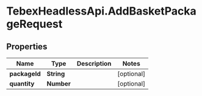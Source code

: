 # TebexHeadlessApi.AddBasketPackageRequest

## Properties

Name | Type | Description | Notes
------------ | ------------- | ------------- | -------------
**packageId** | **String** |  | [optional] 
**quantity** | **Number** |  | [optional] 


